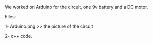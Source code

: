 We worked on Arduino for the circuit, one 9v battery and a DC motor.

Files:

1- Arduino.png >> the picture of the circuit

2- c++ code.
